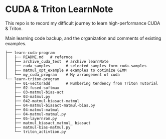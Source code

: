 # CUDA & Triton LearnNote

This repo is to record my difficult journey to learn high-performance CUDA & Triton.

Main learning code backup, and the organization and comments of existing examples.

```shell
├── learn-cuda-program
│   ├── README.md   # refernce
│   ├── archive_cuda_test  # archive learnNote
│   ├── cuda_samples       # selected samples form cuda-samples
│   ├── matmul_opt_example # examples to optimize GEMM
│   └── my_cuda_program    # My arrangement of cuda
└── learn-triton-program  
    ├── 01-vectoradd       # Numbering tendency from Triton Tutorial
    ├── 02-fused-softmax
    ├── 03-matmul-bias-act
    ├── 03-matmul.py
    ├── 042-matmul-biasact-matmul
    ├── 04-matmul-biasact-matmul-bias.py
    ├── 04-matmul-matmul
    ├── 04-matmul-matmul.py
    ├── 05-layernrom.py
    ├── matmul_biasact_matmul_ biasact
    ├── matmul-bias-matmul.py
    └── triton_activtion.py
```

